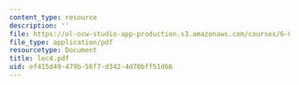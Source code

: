 ```yaml
---
content_type: resource
description: ''
file: https://ol-ocw-studio-app-production.s3.amazonaws.com/courses/6-046j-introduction-to-algorithms-sma-5503-fall-2005/ef415d49479b56f7d3424d70bff51d66_lec4.pdf
file_type: application/pdf
resourcetype: Document
title: lec4.pdf
uid: ef415d49-479b-56f7-d342-4d70bff51d66
---
```

